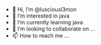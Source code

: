 - 👋 Hi, I’m @lusciousl3mon
- 👀 I’m interested in java
- 🌱 I’m currently learning java
- 💞️ I’m looking to collaborate on ...
- 📫 How to reach me ...

<!---
lusciousl3mon/lusciousl3mon is a ✨ special ✨ repository because its `README.md` (this file) appears on your GitHub profile.
You can click the Preview link to take a look at your changes.
--->
